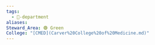 ```yaml
---
tags:
  - 🏢-department
aliases: 
Steward_Area: 🟢 Green
College: "[CMED](Carver%20College%20of%20Medicine.md)"
---
```

